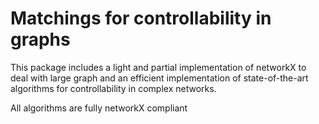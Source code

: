 # Matchings for controllability in graphs

This package includes a light and partial implementation of networkX to deal with large graph and an efficient implementation of state-of-the-art algorithms for controllability in complex networks. 

All algorithms are fully networkX compliant


